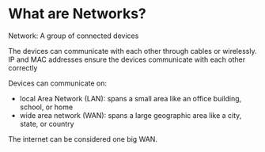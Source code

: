 # What are Networks?

Network: A group of connected devices

The devices can communicate with each other through cables or wirelessly.
IP and MAC addresses ensure the devices communicate with each other correctly

Devices can communicate on:
- local Area Network (LAN): spans a small area like an office building, school, or home
- wide area network (WAN): spans a large geographic area like a city, state, or country

The internet can be considered one big WAN.
